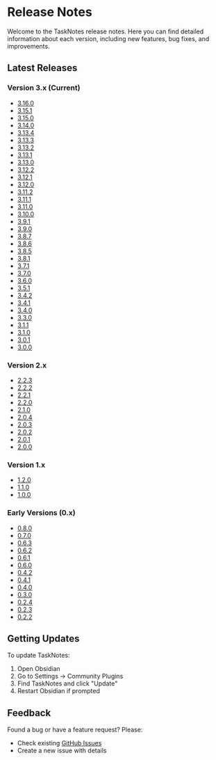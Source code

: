 # Release Notes

Welcome to the TaskNotes release notes. Here you can find detailed information about each version, including new features, bug fixes, and improvements.

## Latest Releases

### Version 3.x (Current)

- [3.16.0](releases/3.16.0.md)
- [3.15.1](releases/3.15.1.md)
- [3.15.0](releases/3.15.0.md)
- [3.14.0](releases/3.14.0.md)
- [3.13.4](releases/3.13.4.md)
- [3.13.3](releases/3.13.3.md)
- [3.13.2](releases/3.13.2.md)
- [3.13.1](releases/3.13.1.md)
- [3.13.0](releases/3.13.0.md)
- [3.12.2](releases/3.12.2.md)
- [3.12.1](releases/3.12.1.md)
- [3.12.0](releases/3.12.0.md)
- [3.11.2](releases/3.11.2.md)
- [3.11.1](releases/3.11.1.md)
- [3.11.0](releases/3.11.0.md)
- [3.10.0](releases/3.10.0.md)
- [3.9.1](releases/3.9.1.md)
- [3.9.0](releases/3.9.0.md)
- [3.8.7](releases/3.8.7.md)
- [3.8.6](releases/3.8.6.md)
- [3.8.5](releases/3.8.5.md)
- [3.8.1](releases/3.8.1.md)
- [3.7.1](releases/3.7.1.md)
- [3.7.0](releases/3.7.0.md)
- [3.6.0](releases/3.6.0.md)
- [3.5.1](releases/3.5.1.md)
- [3.4.2](releases/3.4.2.md)
- [3.4.1](releases/3.4.1.md)
- [3.4.0](releases/3.4.0.md)
- [3.3.0](releases/3.3.0.md)
- [3.1.1](releases/3.1.1.md)
- [3.1.0](releases/3.1.0.md)
- [3.0.1](releases/3.0.1.md)
- [3.0.0](releases/3.0.0.md)

### Version 2.x

- [2.2.3](releases/2.2.3.md)
- [2.2.2](releases/2.2.2.md)
- [2.2.1](releases/2.2.1.md)
- [2.2.0](releases/2.2.0.md)
- [2.1.0](releases/2.1.0.md)
- [2.0.4](releases/2.0.4.md)
- [2.0.3](releases/2.0.3.md)
- [2.0.2](releases/2.0.2.md)
- [2.0.1](releases/2.0.1.md)
- [2.0.0](releases/2.0.0.md)

### Version 1.x

- [1.2.0](releases/1.2.0.md)
- [1.1.0](releases/1.1.0.md)
- [1.0.0](releases/1.0.0.md)

### Early Versions (0.x)

- [0.8.0](releases/0.8.0.md)
- [0.7.0](releases/0.7.0.md)
- [0.6.3](releases/0.6.3.md)
- [0.6.2](releases/0.6.2.md)
- [0.6.1](releases/0.6.1.md)
- [0.6.0](releases/0.6.0.md)
- [0.4.2](releases/0.4.2.md)
- [0.4.1](releases/0.4.1.md)
- [0.4.0](releases/0.4.0.md)
- [0.3.0](releases/0.3.0.md)
- [0.2.4](releases/0.2.4.md)
- [0.2.3](releases/0.2.3.md)
- [0.2.2](releases/0.2.2.md)

## Getting Updates

To update TaskNotes:
1. Open Obsidian
2. Go to Settings → Community Plugins
3. Find TaskNotes and click "Update"
4. Restart Obsidian if prompted

## Feedback

Found a bug or have a feature request? Please:

- Check existing [GitHub Issues](https://github.com/callumalpass/tasknotes/issues)
- Create a new issue with details
